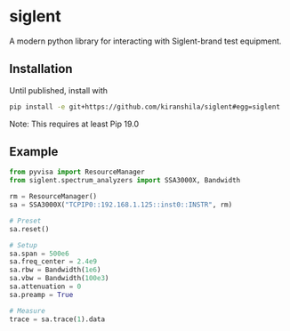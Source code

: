 # siglent

A modern python library for interacting with Siglent-brand test equipment.

## Installation

Until published, install with

```sh
pip install -e git+https://github.com/kiranshila/siglent#egg=siglent
```

Note: This requires at least Pip 19.0

## Example

```python
from pyvisa import ResourceManager
from siglent.spectrum_analyzers import SSA3000X, Bandwidth

rm = ResourceManager()
sa = SSA3000X("TCPIP0::192.168.1.125::inst0::INSTR", rm)

# Preset
sa.reset()

# Setup
sa.span = 500e6
sa.freq_center = 2.4e9
sa.rbw = Bandwidth(1e6)
sa.vbw = Bandwidth(100e3)
sa.attenuation = 0
sa.preamp = True

# Measure
trace = sa.trace(1).data
```
